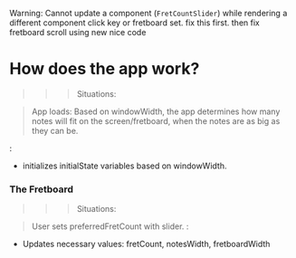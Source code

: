 Warning: Cannot update a component (`FretCountSlider`) while rendering a different component
click key or fretboard set. fix this first.
then fix fretboard scroll using new nice code













# How does the app work?

>>> Situations:

> App loads:
Based on windowWidth, the app determines how many notes will fit on the screen/fretboard,
when the notes are as big as they can be.

<FretboardSlice>:
- initializes initialState variables based on windowWidth.



### The Fretboard

>>> Situations:

> User sets preferredFretCount with slider.
<FretboardSlice>:
- Updates necessary values: fretCount, notesWidth, fretboardWidth




